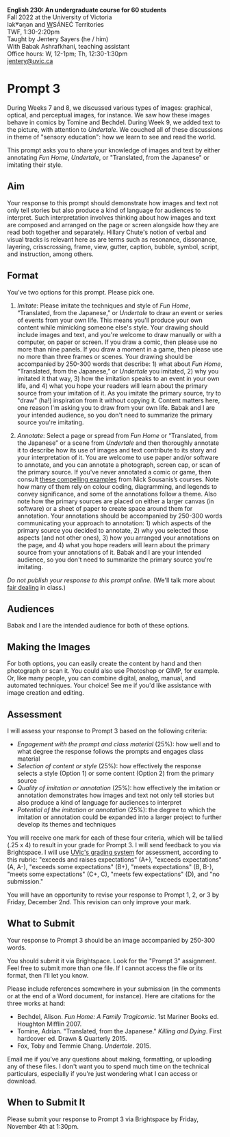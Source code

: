 **English 230: An undergraduate course for 60 students**      
Fall 2022 at the University of Victoria  
lək̓ʷəŋən and <u>W</u>SÁNEĆ Territories  
TWF, 1:30-2:20pm  
Taught by Jentery Sayers (he / him)   
With Babak Ashrafkhani, teaching assistant     
Office hours: W, 12-1pm; Th, 12:30-1:30pm  
[jentery@uvic.ca](mailto:jentery@uvic.ca)

# Prompt 3 

During Weeks 7 and 8, we discussed various types of images: graphical, optical, and perceptual images, for instance. We saw how these images behave in comics by Tomine and Bechdel. During Week 9, we added text to the picture, with attention to *Undertale*. We couched all of these discussions in theme of "sensory education": how we learn to see and read the world. 

This prompt asks you to share your knowledge of images and text by either annotating *Fun Home*, *Undertale*, or "Translated, from the Japanese" or imitating their style. 

## Aim

Your response to this prompt should demonstrate how images and text not only tell stories but also produce a kind of language for audiences to interpret. Such interpretation involves thinking about how images and text are composed and arranged on the page or screen alongside how they are read both together and separately. Hillary Chute's notion of verbal and visual tracks is relevant here as are terms such as resonance, dissonance, layering, crisscrossing, frame, view, gutter, caption, bubble, symbol, script, and instruction, among others. 

## Format 

You've two options for this prompt. Please pick one. 

1. *Imitate*: Please imitate the techniques and style of *Fun Home*, “Translated, from the Japanese,” or *Undertale* to draw an event or series of events from your own life. This means you'll produce your own content while mimicking someone else's style. Your drawing should include images and text, and you're welcome to draw manually or with a computer, on paper or screen. If you draw a comic, then please use no more than nine panels. If you draw a moment in a game, then please use no more than three frames or scenes. Your drawing should be accompanied by 250-300 words that describe: 1) what about *Fun Home*, “Translated, from the Japanese,” or *Undertale* you imitated, 2) why you imitated it that way, 3) how the imitation speaks to an event in your own life, and 4) what you hope your readers will learn about the primary source from your imitation of it. As you imitate the primary source, try to "draw" (ha!) inspiration from it without copying it. Content matters here, one reason I'm asking you to draw from your own life. Babak and I are your intended audience, so you don't need to summarize the primary source you're imitating. 

2. *Annotate*: Select a page or spread from *Fun Home* or “Translated, from the Japanese” or a scene from *Undertale* and then thoroughly annotate it to describe how its use of images and text contribute to its story and your interpretation of it. You are welcome to use paper and/or software to annotate, and you can annotate a photograph, screen cap, or scan of the primary source. If you've never annotated a comic or game, then consult [these compelling examples](http://spinweaveandcut.com/visual-analysis-examples/) from Nick Sousanis’s courses. Note how many of them rely on colour coding, diagramming, and legends to convey significance, and some of the annotations follow a theme. Also note how the primary sources are placed on either a larger canvas (in software) or a sheet of paper to create space around them for annotation. Your annotations should be accompanied by 250-300 words communicating your approach to annotation: 1) which aspects of the primary source you decided to annotate, 2) why you selected those aspects (and not other ones), 3) how you arranged your annotations on the page, and 4) what you hope readers will learn about the primary source from your annotations of it. Babak and I are your intended audience, so you don't need to summarize the primary source you're imitating. 

*Do not publish your response to this prompt online.* (We'll talk more about [fair dealing](https://www.uvic.ca/library/research-teaching/copyright/fairdealing/index.php) in class.)

## Audiences 

Babak and I are the intended audience for both of these options. 

## Making the Images 

For both options, you can easily create the content by hand and then photograph or scan it. You could also use Photoshop or GIMP, for example. Or, like many people, you can combine digital, analog, manual, and automated techniques. Your choice! See me if you'd like assistance with image creation and editing. 

## Assessment 

I will assess your response to Prompt 3 based on the following criteria: 

* *Engagement with the prompt and class material* (25%): how well and to what degree the response follows the prompts and engages class material 
* *Selection of content or style* (25%): how effectively the response selects a style (Option 1) or some content (Option 2) from the primary source 
* *Quality of imitation or annotation* (25%): how effectively the imitation or annotation demonstrates how images and text not only tell stories but also produce a kind of language for audiences to interpret
* *Potential of the imitation or annotation* (25%): the degree to which the imitation or annotation could be expanded into a larger project to further develop its themes and techniques

You will receive one mark for each of these four criteria, which will be tallied (.25 x 4) to result in your grade for Prompt 3. I will send feedback to you via Brightspace. I will use [UVic's grading system](https://www.uvic.ca/calendar/undergrad/index.php#/policy/S1AAgoGuV?bc=true&bcCurrent=14%20-%20Grading&bcGroup=Undergraduate%20Academic%20Regulations&bcItemType=policies) for assessment, according to this rubric: "exceeds and raises expectations" (A+), "exceeds expectations" (A, A-), "exceeds some expectations" (B+), "meets expectations" (B, B-), "meets some expectations" (C+, C), "meets few expectations" (D), and "no submission." 

You will have an opportunity to revise your response to Prompt 1, 2, or 3 by Friday, December 2nd. This revision can only improve your mark. 

## What to Submit 

Your response to Prompt 3 should be an image accompanied by 250-300 words. 

You should submit it via Brightspace. Look for the "Prompt 3" assignment. Feel free to submit more than one file. If I cannot access the file or its format, then I'll let you know. 

Please include references somewhere in your submission (in the comments or at the end of a Word document, for instance). Here are citations for the three works at hand:

* Bechdel, Alison. *Fun Home: A Family Tragicomic*. 1st Mariner Books ed. Houghton Mifflin 2007.
* Tomine, Adrian. "Translated, from the Japanese." *Killing and Dying*. First hardcover ed. Drawn & Quarterly 2015.
* Fox, Toby and Temmie Chang. *Undertale*. 2015. 

Email me if you've any questions about making, formatting, or uploading any of these files. I don't want you to spend much time on the technical particulars, especially if you're just wondering what I can access or download.  

## When to Submit It 

Please submit your response to Prompt 3 via Brightspace by Friday, November 4th at 1:30pm. 